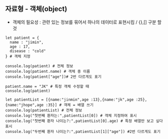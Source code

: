 ## 자료형 - 객체(object)
- 객체의 필요성 : 관련 있는 정보를 묶어서 하나의 데이터로 표현시킴 / {},[] 구분 할 것
```
let patient = {
  name : "jimin",
  age : 17,
  disease : "cold"
} # 객체 지정
```
```
console.log(patient) # 전체 정보
console.log(patient.name) # 객체 중 이름
console.log(patient["age"])# 2번 다르게도 표기
```
```
patient.name = "JK" # 특정 객체 수정할 때
console.log(patient)
```
```
let patientList = [{name:"jinmin",age :13},{name:"jk",age :25},{name:"jhope",age :35}] # 객체 = 배열 쓰기
console.log(patientList) # 전체 정보
console.log("첫번째 환자는:",patientList[0]) # 객체 지정하여 표시
console.log("첫번째 환자 나이는?:",patientList[0].age) # 특정 배열만 보고 싶다 표시
console.log("두번째 환자 나이는?:",patientList[1]["age"]) #2번 다르게도 표기
```

